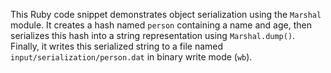 This Ruby code snippet demonstrates object serialization using the `Marshal` module. It creates a hash named `person` containing a name and age, then serializes this hash into a string representation using `Marshal.dump()`. Finally, it writes this serialized string to a file named `input/serialization/person.dat` in binary write mode (`wb`).
